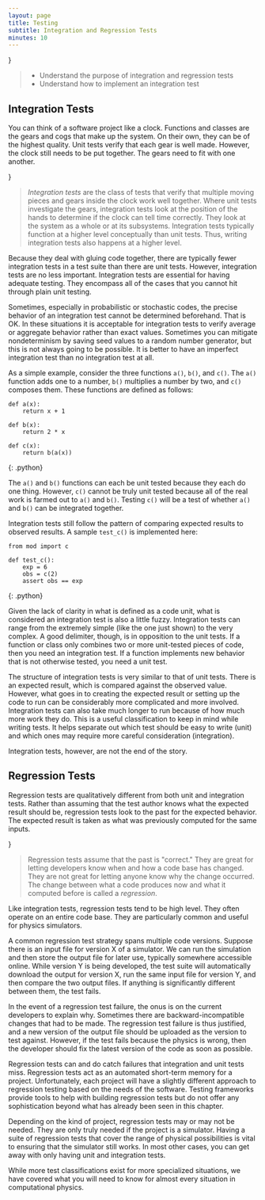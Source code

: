 ```yaml
---
layout: page
title: Testing
subtitle: Integration and Regression Tests
minutes: 10
---
```

}
>
> *   Understand the purpose of integration and regression tests
> *   Understand how to implement an integration test


## Integration Tests

You can think of a software project like a clock. Functions and classes are
the gears and cogs that make up the system. On their own, they can be of the highest
quality. Unit tests verify that each gear is well made. However, the clock still
needs to be put together. The gears need to fit with one another.

}
>
> _Integration tests_ are the class of tests that verify that multiple moving
> pieces and gears inside the clock work well together. Where unit tests
> investigate the gears, integration tests look at the position of the hands to
> determine if the clock can tell time correctly.  They look at the system as a
> whole or at its subsystems.  Integration tests typically function at a higher
> level conceptually than unit tests.  Thus, writing integration tests also
> happens at a higher level.

Because they deal with gluing code together, there are typically fewer
integration tests in a test suite than there are unit tests.  However, integration
tests are
no less important. Integration tests are essential for having adequate testing.
They encompass all of the cases that you cannot hit through plain unit testing.

Sometimes, especially in probabilistic or stochastic codes, the precise behavior
of an integration test cannot be determined beforehand.  That is OK. In these
situations it is acceptable for integration tests to verify average or aggregate
behavior rather than exact values. Sometimes you can mitigate nondeterminism by saving
seed values to a random number generator, but this is not always going to be possible.
It is better to have an imperfect integration test than no integration test
at all.


As a simple example, consider the three functions `a()`, `b()`,
and `c()`.  The `a()` function adds one to a number, `b()` multiplies a number
by two, and `c()` composes them.  These functions are defined as follows:

~~~
def a(x):
    return x + 1

def b(x):
    return 2 * x

def c(x):
    return b(a(x))
~~~
{: .python}

The `a()` and `b()` functions can each be unit tested because they each do one thing.
However, `c()` cannot be truly unit tested because all of the real work is farmed
out to `a()` and `b()`. Testing `c()` will be a test of whether `a()` and
`b()` can be integrated together.

Integration tests still follow the pattern
of comparing expected results to observed results. A sample `test_c()` is implemented here:

~~~
from mod import c

def test_c():
    exp = 6
    obs = c(2)
    assert obs == exp
~~~
{: .python}

Given the lack of clarity in what is defined as a code unit, what is considered an
integration test is also a little fuzzy.  Integration
tests can range from the extremely simple
(like the one just shown) to the very complex.
A good delimiter, though, is in opposition to the unit
tests.  If a function or class only combines two or more unit-tested pieces of code, then you need an integration test. If a function implements new behavior
that is not otherwise tested, you need a unit test.

The structure of integration tests is very similar to that of unit tests. There
is an expected result, which is compared against the observed value. However,
what goes in to creating the expected result or setting up the code to run
can be considerably more complicated and more involved.  Integration tests
can also take much longer to run because of how much more work they do. This is a
useful classification to keep in mind while writing tests. It helps separate out
which test should be easy to write (unit) and which ones may require more
careful consideration (integration).

Integration tests, however, are not the end of the story.

## Regression Tests

Regression tests are qualitatively different from
both unit and integration tests. Rather than assuming that the test author knows what
the expected result should be, regression tests look to the past for the
expected behavior. The expected
result is taken as what was previously computed for the same inputs.

}
>
> Regression tests assume that the past is "correct." They are great for
> letting developers know when and how a code base has changed. They are not
> great for letting anyone know why the change occurred. The change between
> what a code produces now and what it computed before is called a
> _regression_.

Like integration tests, regression tests tend to be high level. They often
operate on an entire code base. They are particularly common and useful for
physics simulators.

A common regression test strategy spans multiple code versions. Suppose there
is an input file for version X of a simulator. We can run the simulation
and then store the output file for later use, typically somewhere accessible online.
While version Y is being developed, the test suite will automatically download
the output for version X, run the same input file for version Y, and then
compare the two output files.  If anything
is significantly different between them, the test fails.

In the event of a regression test failure, the onus is on the current developers
to explain why.  Sometimes there are backward-incompatible changes that had to be
made. The regression test failure is thus justified, and a new version of the
output file should be uploaded as the version to test against.
However, if the test fails because the physics is wrong, then the developer should
fix the latest version of the code as soon as possible.

Regression tests can and do catch failures that integration and unit tests miss.
Regression tests act as an automated short-term
memory for a project.  Unfortunately, each project will have a slightly different
approach to regression testing based on the needs of the software. Testing
frameworks provide tools to help with building regression tests but do not offer
any sophistication beyond what has already been seen in this chapter.

Depending on the kind of project, regression tests may or may not be needed.
They are only truly needed if the project is a simulator.
Having a suite of
regression tests that cover the range of physical possibilities is vital
to ensuring that the simulator still works.
In most other cases, you can get away with only having unit and integration
tests.

While more test classifications exist for more specialized situations, we have covered
what you will need to know for almost every situation in computational physics.
